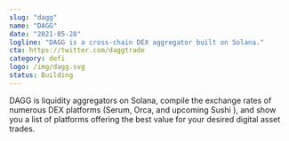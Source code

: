 ```yaml
---
slug: "dagg"
name: "DAGG"
date: "2021-05-28"
logline: "DAGG is a cross-chain DEX aggregator built on Solana."
cta: https://twitter.com/daggtrade
category: defi
logo: /img/dagg.svg
status: Building
---
```


DAGG is liquidity aggregators on Solana, compile the exchange rates of numerous DEX platforms (Serum, Orca, and upcoming Sushi ), and show you a list of platforms offering the best value for your desired digital asset trades.
